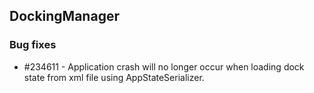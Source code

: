 ## DockingManager
  
### Bug fixes

* \#234611 - Application crash will no longer occur when loading dock state from xml file using AppStateSerializer.
